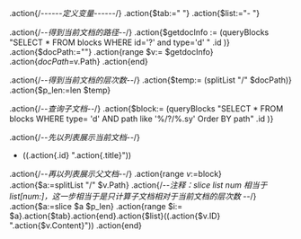 .action{/*------定义变量------*/}
.action{$tab:="  "}
.action{$list:="- "}

.action{/*--得到当前文档的路径--*/}
.action{$getdocInfo := (queryBlocks "SELECT * FROM blocks WHERE id='?' and type='d' " .id )}
.action{$docPath:=""}
.action{range $v:= $getdocInfo}
	.action{$docPath =$v.Path}
.action{end}

.action{/*--得到当前文档的层次数--*/}
.action{$temp:= (splitList "/" $docPath)}
.action{$p_len:=len $temp}

.action{/*--查询子文档--*/}
.action{$block:= (queryBlocks "SELECT * FROM blocks WHERE type= 'd' AND path like '%/?/%.sy' Order BY path" .id )}

.action{/*--先以列表展示当前文档--*/}
- ((.action{.id} ".action{.title}"))

.action{/*--再以列表展示父文档--*/}
.action{range $v:=$block}
.action{$a:=splitList "/" $v.Path}
.action{/*--注释：slice list num 相当于 list[num:]，这一步相当于是只计算子文档相对于当前文档的层次数 --*/}
.action{$a:=slice $a $p_len}
.action{range $i:= $a}.action{$tab}.action{end}.action{$list}((.action{$v.ID} ".action{$v.Content}")) 
.action{end}

